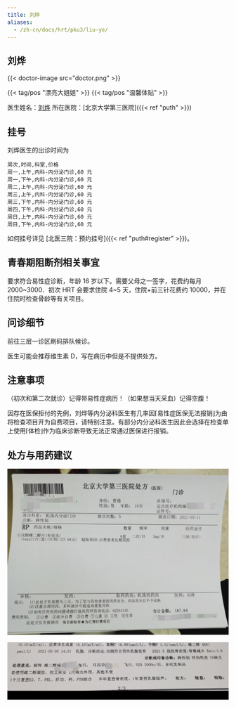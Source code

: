 ```yaml
---
title: 刘烨
aliases:
  - /zh-cn/docs/hrt/pku3/liu-ye/
---
```


## 刘烨

{{< doctor-image src="doctor.png" >}}

{{< tag/pos "漂亮大姐姐" >}} {{< tag/pos "温馨体贴" >}}

医生姓名：[刘烨](https://www.haodf.com/doctor/2168666201.html)
所在医院：[北京大学第三医院]({{< ref "puth" >}})

## 挂号

刘烨医生的出诊时间为

```csv
周次,时间,科室,价格
周一,上午,内科-内分泌门诊,60 元
周一,下午,内科-内分泌门诊,60 元
周二,上午,内科-内分泌门诊,60 元
周三,上午,内科-内分泌门诊,60 元
周三,下午,内科-内分泌门诊,60 元
周四,下午,内科-内分泌门诊,60 元
周日,上午,内科-内分泌门诊,60 元
周日,下午,内科-内分泌门诊,60 元
```

如何挂号详见 [北医三院：预约挂号]({{< ref "puth#register" >}})。

## 青春期阻断剂相关事宜

要求符合易性症诊断，年龄 16 岁以下。需要父母之一签字，花费约每月 2000~3000．初次 HRT 会要求住院 4~5 天，住院+前三针花费约 10000，并在住院时检查骨龄等有关项目。

## 问诊细节

前往三层一诊区刷码排队候诊。

医生可能会推荐维生素 D，写在病历中但是不提供处方。

## 注意事项

（初次和第二次就诊）记得带易性症病历！（如果想当天采血）记得空腹！

因存在医保拒付的先例，刘烨等内分泌科医生有几率因⌈易性症医保无法报销⌋为由将检查项目开为自费项目，请特别注意。有部分内分泌科医生因此会选择在检查单上使用⌈体检⌋作为临床诊断导致无法正常通过医保进行报销。

## 处方与用药建议

![处方](prescription.jpg)

![用药建议](medication.jpg)
